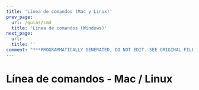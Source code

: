 ```yaml
---
title: 'Línea de comandos (Mac y Linux)'
prev_page:
  url: /guias/cmd
  title: 'Línea de comandos (Windows)'
next_page:
  url: 
  title: ''
comment: "***PROGRAMMATICALLY GENERATED, DO NOT EDIT. SEE ORIGINAL FILES IN /content***"
---
```

# Línea de comandos - Mac / Linux







